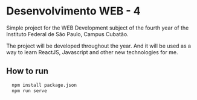 
# Desenvolvimento WEB - 4

Simple project for the WEB Development subject of the fourth year of the Instituto Federal de São Paulo, Campus Cubatão.

The project will be developed throughout the year. And it will be used as a way to learn ReactJS, Javascript and other new technologies for me.


## How to run



```bash
  npm install package.json
  npm run serve
```

